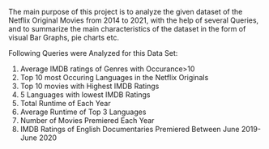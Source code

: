 The main purpose of this project is to analyze the given dataset of the Netflix Original 
Movies from 2014 to 2021, with the help of several Queries, and to summarize the main 
characteristics of the dataset in the form of visual Bar Graphs, pie charts etc.

Following Queries were Analyzed for this Data Set:
1) Average IMDB ratings of Genres with Occurance>10
2) Top 10 most Occuring Languages in the Netflix Originals
3) Top 10 movies with Highest IMDB Ratings
4) 5 Languages with lowest IMDB Ratings
5) Total Runtime of Each Year
6) Average Runtime of Top 3 Languages
7) Number of Movies Premiered Each Year
8) IMDB Ratings of English Documentaries Premiered Between June 2019-June 2020
